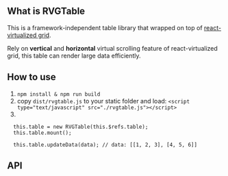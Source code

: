 ## What is RVGTable

This is a framework-independent table library that wrapped on top of [react-virtualized grid](https://github.com/bvaughn/react-virtualized/blob/master/docs/Grid.md).

Rely on **vertical** and **horizontal** virtual scrolling feature of react-virtualized grid, this table can render large data efficiently.


## How to use

1. `npm install & npm run build`
2. copy `dist/rvgtable.js` to your static folder and load: `<script type="text/javascript" src="./rvgtable.js"></script>`
3.
```
  this.table = new RVGTable(this.$refs.table);
  this.table.mount();

  this.table.updateData(data); // data: [[1, 2, 3], [4, 5, 6]]
```


## API
